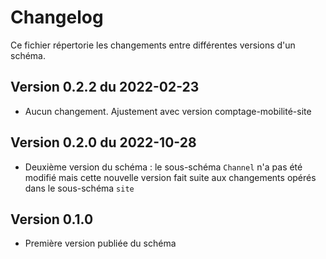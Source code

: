 # Changelog

Ce fichier répertorie les changements entre différentes versions d'un schéma.
## Version 0.2.2 du 2022-02-23

- Aucun changement. Ajustement avec version comptage-mobilité-site

## Version 0.2.0 du 2022-10-28

- Deuxième version du schéma : le sous-schéma `Channel` n'a pas été modifié mais cette nouvelle version fait suite aux changements opérés dans le sous-schéma `site`

## Version 0.1.0

- Première version publiée du schéma

